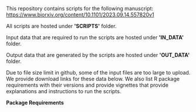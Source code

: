 This repository contains scripts for the following manuscript: https://www.biorxiv.org/content/10.1101/2023.09.14.557820v1

All scripts are hosted under **'SCRIPTS'** folder.

Input data that are required to run the scripts are hosted under **'IN_DATA'** folder.

Output data that are generated by the scripts are hosted under **'OUT_DATA'** folder.

Due to file size limit in github, some of the input files are too large to upload. We provide download links for these data below. We also list R package requirements with their versions and provide vignettes that provide explanations and instructions to run the scripts.

**Package Requirements**

